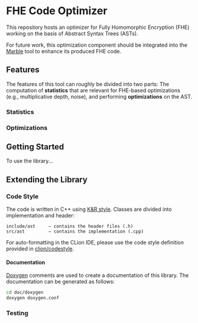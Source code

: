 # FHE Code Optimizer

This repository hosts an optimizer for Fully Homomorphic Encryption (FHE) working on the basis of Abstract Syntax Trees (ASTs).

For future work, this optimization component should be integrated into the [Marble](https://github.com/MarbleHE/Marble) tool to enhance its produced FHE code.

## Features

The features of this tool can roughly be divided into two parts: The computation of **statistics** that are relevant for FHE-based optimizations (e.g., multiplicative depth, noise), and performing **optimizations** on the AST.

### Statistics



### Optimizations



## Getting Started

To use the library... 


## Extending the Library

### Code Style

The code is written in C++ using [K&R style](https://en.wikipedia.org/wiki/Indentation_style#K&R_style). Classes are divided into implementation and header:

```
include/ast     – contains the header files (.h)
src/ast         – contains the implementation (.cpp)
```

For auto-formatting in the CLion IDE, please use the code style definition provided in [clion/codestyle](clion/codestyle).

#### Documentation

[Doxygen](http://www.doxygen.nl/manual/index.html) comments are used to create a documentation of this library. 
The documentation can be generated as follows:

```bash
cd doc/doxygen
doxygen doxygen.conf
```

### Testing

